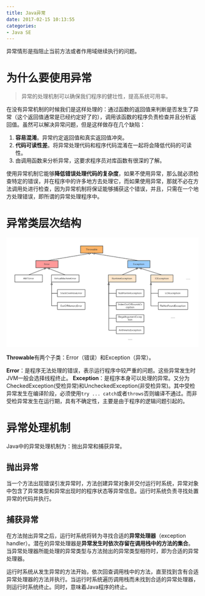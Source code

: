```yaml
---
title: Java异常
date: 2017-02-15 10:13:55
categories:
- Java SE
---
```


异常情形是指阻止当前方法或者作用域继续执行的问题。

# 为什么要使用异常
> 异常的处理机制可以确保我们程序的健壮性，提高系统可用率。

在没有异常机制的时候我们是这样处理的：通过函数的返回值来判断是否发生了异常（这个返回值通常是已经约定好了的），调用该函数的程序负责检查并且分析返回值。虽然可以解决异常问题，但是这样做存在几个缺陷：
1. **容易混淆**。异常约定返回值和真实返回值冲突。
2. **代码可读性差**。将异常处理代码和程序代码混淆在一起将会降低代码的可读性。
3. 由调用函数来分析异常，这要求程序员对库函数有很深的了解。

使用异常机制它能够**降低错误处理代码的复杂度**，如果不使用异常，那么就必须检查特定的错误，并在程序中的许多地方去处理它，而如果使用异常，那就不必在方法调用处进行检查，因为异常机制将保证能够捕获这个错误，并且，只需在一个地方处理错误，即所谓的异常处理程序中。

# 异常类层次结构
![](/images/javase/exception_classes.png)

**Throwable**有两个子类：Error（错误）和Exception（异常）。

**Error**：是程序无法处理的错误，表示运行程序中较严重的问题。这些异常发生时JVM一般会选择线程终止。
**Exception**：是程序本身可以处理的异常。又分为CheckedException(受检异常)和UncheckedException(非受检异常)。其中受检异常发生在编译阶段，必须使用`try ... catch`或者`throws`否则编译不通过。而非受检异常发生在运行期，具有不确定性，主要是由于程序的逻辑问题引起的。

# 异常处理机制
Java中的异常处理机制为：抛出异常和捕获异常。

## 抛出异常
当一个方法出现错误引发异常时，方法创建异常对象并交付运行时系统，异常对象中包含了异常类型和异常出现时的程序状态等异常信息。运行时系统负责寻找处置异常的代码并执行。

## 捕获异常
在方法抛出异常之后，运行时系统将转为寻找合适的**异常处理器**（exception handler）。潜在的异常处理器是**异常发生时依次存留在调用栈中的方法的集合**。当异常处理器所能处理的异常类型与方法抛出的异常类型相符时，即为合适的异常处理器。

运行时系统从发生异常的方法开始，依次回查调用栈中的方法，直至找到含有合适异常处理器的方法并执行。当运行时系统遍历调用栈而未找到合适的异常处理器，则运行时系统终止。同时，意味着Java程序的终止。